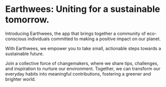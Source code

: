 # Earthwees: Uniting for a sustainable tomorrow.

Introducing Earthwees, the app that brings together a community of eco-conscious individuals committed to making a positive impact on our planet. 

With Earthwees, we empower you to take small, actionable steps towards a sustainable future. 

Join a collective force of changemakers, where we share tips, challenges, and inspiration to nurture our environment. Together, we can transform our everyday habits into meaningful contributions, fostering a greener and brighter world. 
